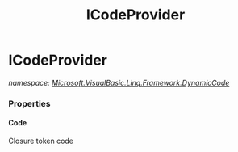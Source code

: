 ﻿---
title: ICodeProvider
---

# ICodeProvider
_namespace: [Microsoft.VisualBasic.Linq.Framework.DynamicCode](N-Microsoft.VisualBasic.Linq.Framework.DynamicCode.html)_






### Properties

#### Code
Closure token code
